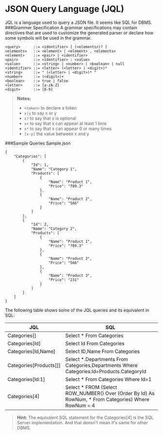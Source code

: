 JSON Query Language  (JQL)
=========================
JQL is a language used to query a JSON file. It seems like SQL for DBMS.
###Grammer Specification
A grammar specifications may contain directives that are used to customize the generated parser or declare how some symbols will be used in the grammar.
```
<query>		 ::= <identifier> [ (<elements>)? ]
<elements>   ::= <element> | <element> , <elements> 
<element>	 ::= <pair> | <identifier> 
<pair>	     ::= <identifier> : <value>
<value>	     ::= <string> | <number> | <boolean> | null
<identifier> ::= <letter> (<letter> | <digit>)*
<string>	 ::= " (<letter> | <digit>)* "
<number>	 ::= (<digit>)+
<boolean>	 ::= true | false
<letter>     ::= [a-zA-Z]
<digit>      ::= [0-9]
```
> **Notes:**
> * ```<token>``` to declare a token
> * ```x|y``` to say x or y
> * ```x?``` to say that x is optional
> * ```x+``` to say that x can appear at least 1 time
> * ```x*``` to say that x can appear 0 or many times
> * ```[x-y]``` the value between x and y

###Sample Queries
Sample.json
```
{
    "Categories": [
        {
            "Id": 1,
            "Name": "Category 1",
            "Products": [
                {
                    "Name": "Product 1",
                    "Price": "789.3"
                },
                {
                    "Name": "Product 2",
                    "Price": "566"
                }
            ]
        },
        {
            "Id": 2,
            "Name": "Category 2",
            "Products": [
                {
                    "Name": "Product 1",
                    "Price": "789.3"
                },
                {
                    "Name": "Product 2",
                    "Price": "566"
                },
                {
                    "Name": "Product 3",
                    "Price": "231"
                }
            ]
        }
    ]
}
```
The following table shows some of the JQL queries and its equivalent in SQL:

JQL                   | SQL
--------              | ---
Categories[]          | Select * From Categories
Categories[Id]        | Select Id From Categories
Categories[Id,Name]   | Select ID,Name From Categories
Categories[Products[]]| Select *.Departments From Categories,Departments Where Categories.Id=Products.CategoryId
Categories[Id:1]      | Select * From Categories Where Id=1
Categories[4]         | Select * FROM (Select ROW_NUMBER() Over (Order By Id) As RowNum, * From Categories)                                        Where RowNum = 4
> **Hint:** The equivalent SQL statement for the Categories[4] is the SQL Server implementation. And that doesn't mean it's same for other DBMS.
